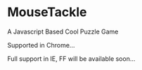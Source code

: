 # MouseTackle
A Javascript Based Cool Puzzle Game 

Supported in Chrome...

Full support in IE, FF will be available soon...
